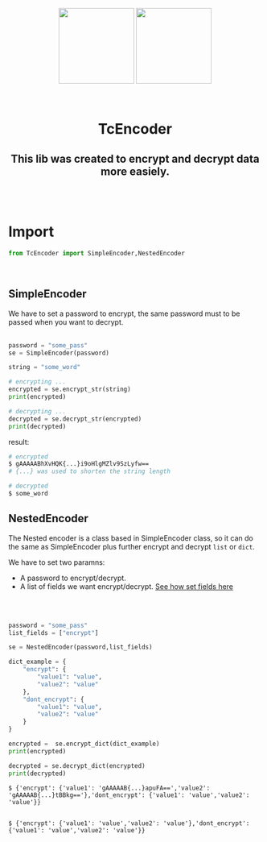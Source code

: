 <div id="logos">
    <p align="center">
        <img src="https://i.ibb.co/WPjgQwc/logo-2.png" width="150" height="150">
        <img src="https://tc.com.br/wp-content/themes/tradersclub/img/tc-out.png" width="150" height="150">
    </p>
</div>   
<br>

<h1 align="center">TcEncoder</h1>
<h2 align="center">This lib was created to encrypt and decrypt data more easiely.</h2>
<br>
<br>

<h1 align="left">Import</h1>

```py
from TcEncoder import SimpleEncoder,NestedEncoder
```

<br>

<h2 align="left">SimpleEncoder</h2>
We have to set a password to encrypt, the same password must to be passed when you want to decrypt.
<br>
<br>

```py
password = "some_pass"
se = SimpleEncoder(password)

string = "some_word"

# encrypting ...
encrypted = se.encrypt_str(string)
print(encrypted)

# decrypting ...
decrypted = se.decrypt_str(encrypted)
print(decrypted)

```
result:
```sh
# encrypted
$ gAAAAABhXvHQK{...}i9oHlgMZlv9SzLyfw==
# {...} was used to shorten the string length

# decrypted
$ some_word
```

<h2 align="left">NestedEncoder</h2>

The Nested encoder is a class based in SimpleEncoder class, so it can do the same as SimpleEncoder plus further encrypt and decrypt `list` or `dict`.

We have to set two paramns:
- A password to encrypt/decrypt.
- A list of fields we want encrypt/decrypt. [See how set fields here](https://github.com/tradersclub/TCPythonUtils/blob/main/TcEncoderLib/NESTED_EXAMPLES.md)
<br>
<br>

```py
password = "some_pass"
list_fields = ["encrypt"]

se = NestedEncoder(password,list_fields)

dict_example = {
    "encrypt": {
        "value1": "value",
        "value2": "value"
    },
    "dont_encrypt": {
        "value1": "value",
        "value2": "value"
    }
}

encrypted =  se.encrypt_dict(dict_example)
print(encrypted)

decrypted = se.decrypt_dict(encrypted)
print(decrypted)
```

```
$ {'encrypt': {'value1': 'gAAAAAB{...}apuFA==','value2': 'gAAAAAB{...}tBBkg=='},'dont_encrypt': {'value1': 'value','value2': 'value'}}


$ {'encrypt': {'value1': 'value','value2': 'value'},'dont_encrypt': {'value1': 'value','value2': 'value'}}
```


